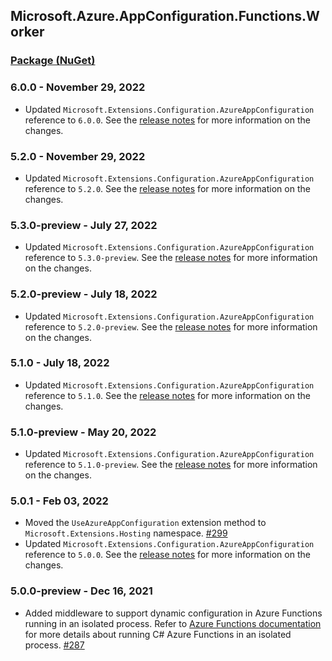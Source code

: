 ## Microsoft.Azure.AppConfiguration.Functions.Worker
### [Package (NuGet)](https://www.nuget.org/packages/Microsoft.Azure.AppConfiguration.Functions.Worker)

### 6.0.0 - November 29, 2022
* Updated `Microsoft.Extensions.Configuration.AzureAppConfiguration` reference to `6.0.0`. See the [release notes](./MicrosoftExtensionsConfigurationAzureAppConfiguration.md) for more information on the changes.

### 5.2.0 - November 29, 2022
* Updated `Microsoft.Extensions.Configuration.AzureAppConfiguration` reference to `5.2.0`. See the [release notes](./MicrosoftExtensionsConfigurationAzureAppConfiguration.md) for more information on the changes.

### 5.3.0-preview - July 27, 2022
* Updated `Microsoft.Extensions.Configuration.AzureAppConfiguration` reference to `5.3.0-preview`. See the [release notes](./MicrosoftExtensionsConfigurationAzureAppConfiguration.md) for more information on the changes.

### 5.2.0-preview - July 18, 2022
* Updated `Microsoft.Extensions.Configuration.AzureAppConfiguration` reference to `5.2.0-preview`. See the [release notes](./MicrosoftExtensionsConfigurationAzureAppConfiguration.md) for more information on the changes.

### 5.1.0 - July 18, 2022
* Updated `Microsoft.Extensions.Configuration.AzureAppConfiguration` reference to `5.1.0`. See the [release notes](./MicrosoftExtensionsConfigurationAzureAppConfiguration.md) for more information on the changes.

### 5.1.0-preview - May 20, 2022
* Updated `Microsoft.Extensions.Configuration.AzureAppConfiguration` reference to `5.1.0-preview`. See the [release notes](./MicrosoftExtensionsConfigurationAzureAppConfiguration.md) for more information on the changes.

### 5.0.1 - Feb 03, 2022
* Moved the `UseAzureAppConfiguration` extension method to `Microsoft.Extensions.Hosting` namespace.  [#299](https://github.com/Azure/AppConfiguration-DotnetProvider/issues/299)
* Updated `Microsoft.Extensions.Configuration.AzureAppConfiguration` reference to `5.0.0`. See the [release notes](./MicrosoftExtensionsConfigurationAzureAppConfiguration.md) for more information on the changes.

### 5.0.0-preview - Dec 16, 2021
* Added middleware to support dynamic configuration in Azure Functions running in an isolated process. Refer to [Azure Functions documentation](https://docs.microsoft.com/en-us/azure/azure-functions/dotnet-isolated-process-guide) for more details about running C# Azure Functions in an isolated process. [#287](https://github.com/Azure/AppConfiguration-DotnetProvider/issues/287)